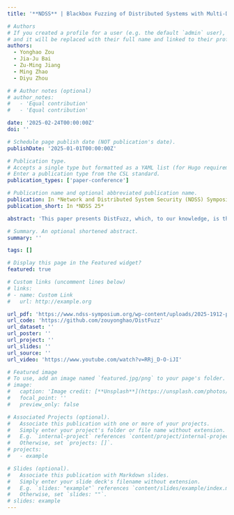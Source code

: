 ```yaml
---
title: '**NDSS** | Blackbox Fuzzing of Distributed Systems with Multi-Dimensional Inputs and Symmetry-Based Feedback Pruning'

# Authors
# If you created a profile for a user (e.g. the default `admin` user), write the username (folder name) here
# and it will be replaced with their full name and linked to their profile.
authors:
  - Yonghao Zou
  - Jia-Ju Bai
  - Zu-Ming Jiang
  - Ming Zhao
  - Diyu Zhou

# # Author notes (optional)
# author_notes:
#   - 'Equal contribution'
#   - 'Equal contribution'

date: '2025-02-24T00:00:00Z'
doi: ''

# Schedule page publish date (NOT publication's date).
publishDate: '2025-01-01T00:00:00Z'

# Publication type.
# Accepts a single type but formatted as a YAML list (for Hugo requirements).
# Enter a publication type from the CSL standard.
publication_types: ['paper-conference']

# Publication name and optional abbreviated publication name.
publication: In *Network and Distributed System Security (NDSS) Symposium*
publication_short: In *NDSS 25*

abstract: 'This paper presents DistFuzz, which, to our knowledge, is the first feedback-guided blackbox fuzzing framework for distributed systems. The novelty of DistFuzz comes from two conceptual contributions on key aspects of distributed system fuzzing: the input space and feedback metrics. Specifically, unlike prior work that focuses on systematically mutating faults, exploiting the  request-driven and timing-dependence nature of distributed systems, DistFuzz proposes a multi-dimensional input space by incorporating regular events and relative timing among events as the other two dimensions. Furthermore, observing that important state changes in distributed systems can be indicated by network messages among nodes, DistFuzz utilizes the sequences of network messages with symmetry-based pruning as program feedback, which departs from the conventional wisdom that effective feedback requires code instrumentation/analysis and/or user inputs. DistFuzz finds 52 real bugs in ten popular distributed systems in C/C++, Go, and Java. Among these bugs, 28 have been confirmed by the developers, 20 were unknown before, and 4 have been assigned with CVEs.'

# Summary. An optional shortened abstract.
summary: ''

tags: []

# Display this page in the Featured widget?
featured: true

# Custom links (uncomment lines below)
# links:
# - name: Custom Link
#   url: http://example.org

url_pdf: 'https://www.ndss-symposium.org/wp-content/uploads/2025-1912-paper.pdf'
url_code: 'https://github.com/zouyonghao/DistFuzz'
url_dataset: ''
url_poster: ''
url_project: ''
url_slides: ''
url_source: ''
url_video: 'https://www.youtube.com/watch?v=RRj_D-O-iJI'

# Featured image
# To use, add an image named `featured.jpg/png` to your page's folder.
# image:
#   caption: 'Image credit: [**Unsplash**](https://unsplash.com/photos/pLCdAaMFLTE)'
#   focal_point: ''
#   preview_only: false

# Associated Projects (optional).
#   Associate this publication with one or more of your projects.
#   Simply enter your project's folder or file name without extension.
#   E.g. `internal-project` references `content/project/internal-project/index.md`.
#   Otherwise, set `projects: []`.
# projects:
#   - example

# Slides (optional).
#   Associate this publication with Markdown slides.
#   Simply enter your slide deck's filename without extension.
#   E.g. `slides: "example"` references `content/slides/example/index.md`.
#   Otherwise, set `slides: ""`.
# slides: example
---
```

